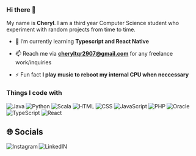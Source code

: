 ### Hi there 👋
My name is **Cheryl**. I am a third year Computer Science student who experiment with random projects from time to time.

- 🌱 I’m currently learning **Typescript and React Native**

- 📫 Reach me via **cheryltqr2907@gmail.com** for any freelance work/inquiries

- ⚡ Fun fact **I play music to reboot my internal CPU when neccessary**
  
<h3>Things I code with</h3>
<p>
  <img alt="Java" src="https://img.shields.io/badge/Java-gold?style=flat-square" /> 
  <img alt="Python" src="https://img.shields.io/badge/python-yellow?style=flat-square&logo=python&logoColor=white" /> 
  <img alt="Scala" src="https://img.shields.io/badge/Scala-red?style=flat-square&logo=scala" /> 
  <img alt="HTML" src="https://img.shields.io/badge/HTML5-orange?style=flat-square&logo=html5&logoColor=white" /> 
  <img alt="CSS" src="https://img.shields.io/badge/CSS3-brown?style=flat-square&logo=CSS3" /> 
  <img alt="JavaScript" src="https://img.shields.io/badge/JavaScript-gray?style=flat-square&logo=javascript" /> 
  <img alt="PHP" src="https://img.shields.io/badge/PHP-purple?style=flat-square&logo=php&logoColor=white" /> 
  <img alt="Oracle" src="https://img.shields.io/badge/oracle-indigo?style=flat-square&logo=oracle" /> 
  <img alt="TypeScript" src="https://img.shields.io/badge/TypeScript-blue?style=flat-square&logo=typescript&logoColor=white" /> 
  <img alt="React" src="https://img.shields.io/badge/React-black?style=flat-square&logo=react" />
  
</p>

## 🌐 Socials
<a href="https://www.instagram.com/chxryl.02/">
  <img align="left" alt="Instagram" src="https://img.shields.io/badge/Instagram-E4405F?style=for-the-badge&logo=instagram&logoColor=white" />
</a>
<a href="https://www.linkedin.com/in/cheryl-toh-5854a51b3/">
  <img align="left" alt="LinkedIN" src="https://img.shields.io/badge/LinkedIn-0077B5?style=for-the-badge&logo=linkedin&logoColor=white" />
</a>

